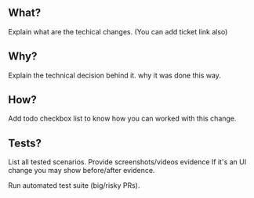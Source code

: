 ## What?
Explain what are the techical changes.
(You can add ticket link also)

## Why?
Explain the technical decision behind it. why it was done this way.

## How?
Add todo checkbox list to know how you can worked with this change.

## Tests?
List all tested scenarios. Provide screenshots/videos evidence
If it's an UI change you may show before/after evidence.

Run automated test suite (big/risky PRs).